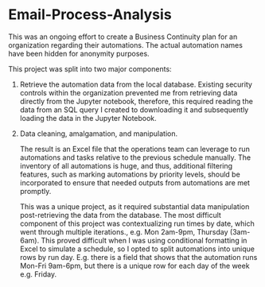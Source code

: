 # Email-Process-Analysis
This was an ongoing effort to create a Business Continuity plan for an organization regarding their automations. The actual automation names have been hidden for anonymity purposes. 

This project was split into two major components:

1. Retrieve the automation data from the local database. Existing security controls within the organization prevented me from retrieving data directly from the Jupyter notebook, therefore, this required reading the data from an SQL query I created to downloading it and subsequently loading the data in the Jupyter Notebook.

2. Data cleaning, amalgamation, and manipulation.

   The result is an Excel file that the operations team can leverage to run automations and tasks relative to the previous schedule manually. The inventory of all automations is huge, and thus, additional filtering features, such as marking automations by priority levels, should be incorporated to ensure that needed outputs from automations are met promptly.

   This was a unique project, as it required substantial data manipulation post-retrieving the data from the database. The most difficult component of this project was contextualizing run times by date, which went through multiple iterations.\, e.g. Mon 2am-9pm, Thursday (3am-6am). This proved difficult when I was using conditional formatting in Excel to simulate a schedule, so I opted to split automations into unique rows by run day. E.g. there is a field that shows that the automation runs Mon-Fri 9am-6pm, but there is a unique row for each day of the week e.g. Friday.


   



